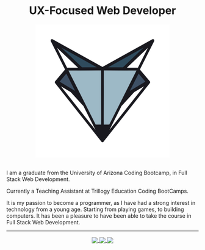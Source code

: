 <h1 align="center">
 UX-Focused Web Developer
</h1>

<div align='center'>
<img align="center" src="https://github.com/MatthewKaus/react-portfolio/blob/main/src/assets/images/foxKritaNoBack-medium.png" />
</div>

<br />

I am a graduate from the University of Arizona Coding Bootcamp, in Full Stack Web Development. 

Currently a Teaching Assistant at Trillogy Education Coding BootCamps.

It is my passion to become a programmer, as I have had a strong interest in technology from a young age. Starting from playing games, to building computers. It has been a pleasure to have been able to take the course in Full Stack Web Development.




 
 <hr />
 
 <div align='center'>
<a href="mailto:matthewkausfox@gmail.com">
  <img align="center" src="https://img.shields.io/badge/Gmail-D14836?style=for-the-badge&logo=gmail&logoColor=white" />
</a>
<a href="https://www.linkedin.com/in/matthewpkaus">
  <img align="center" src="https://img.shields.io/badge/LinkedIn-0077B5?style=for-the-badge&logo=linkedin&logoColor=white" />
</a>
<a href="https://matthewkaus.netlify.app/">
  <img align="center" src="https://img.shields.io/badge/netlify-%23000000.svg?style=for-the-badge&logo=Portfolio&logoColor=#00C7B7" />
</a>
</div>
